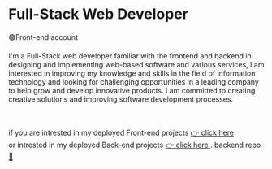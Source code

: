    # Full-Stack Web Developer 
   🟢Front-end account 
  
I'm a Full-Stack web developer familiar with the 
frontend and backend  in designing and implementing web-based software and various services, I am interested in improving my knowledge and skills in the field of information technology and looking for challenging opportunities in a leading company to help grow and develop innovative products. I am committed to creating creative solutions and improving software development processes.

<br/>
<br/>
if you are intrested in my deployed Front-end projects
<a href="https://mahdizamanian.onrender.com/"> 👉 click here </a>
<br/>
or intrested in my deployed Back-end projects
<a href="http://zamanianmehdi23blogproject.pythonanywhere.com/#"> 👉 click here </a> . backend repo  <a href="http://zamanianmehdi23blogproject.pythonanywhere.com/#">📑</a>
